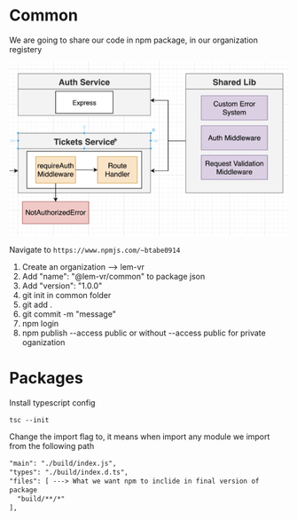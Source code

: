 # Common
We are going to share our code in npm package, in our organization registery

![Ingress Controller](assets/common.png)

Navigate to `https://www.npmjs.com/~btabe0914`
1. Create an organization --> lem-vr
2. Add "name": "@lem-vr/common" to package json
3. Add "version": "1.0.0"
4. git init in common folder
5. git add .
6. git commit -m "message"
7. npm login
8. npm publish --access public or without --access public for private oganization

# Packages
Install typescript config
```
tsc --init
```

Change the import flag to, it means when import any module we import from the following path

```
"main": "./build/index.js",
"types": "./build/index.d.ts",
"files": [ ---> What we want npm to inclide in final version of package
  "build/**/*"
],

```

